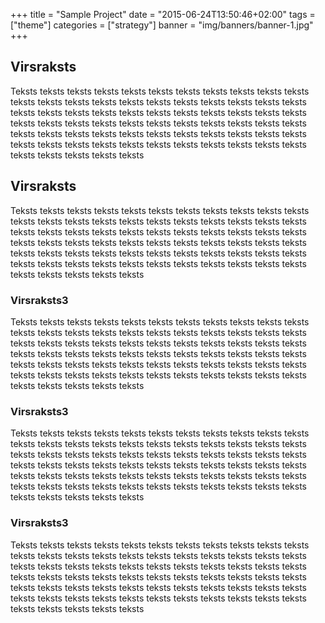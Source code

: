 +++
title = "Sample Project"
date = "2015-06-24T13:50:46+02:00"
tags = ["theme"]
categories = ["strategy"]
banner = "img/banners/banner-1.jpg"
+++

## Virsraksts

Teksts teksts teksts teksts teksts teksts teksts teksts teksts teksts teksts teksts teksts teksts teksts teksts teksts teksts teksts teksts teksts teksts teksts teksts teksts teksts teksts teksts teksts teksts teksts teksts teksts teksts teksts teksts teksts teksts teksts teksts teksts teksts teksts teksts teksts teksts teksts teksts teksts teksts teksts teksts teksts teksts teksts teksts teksts teksts teksts teksts teksts teksts teksts teksts teksts teksts teksts teksts teksts teksts teksts 

## Virsraksts

Teksts teksts teksts teksts teksts teksts teksts teksts teksts teksts teksts teksts teksts teksts teksts teksts teksts teksts teksts teksts teksts teksts teksts teksts teksts teksts teksts teksts teksts teksts teksts teksts teksts teksts teksts teksts teksts teksts teksts teksts teksts teksts teksts teksts teksts teksts teksts teksts teksts teksts teksts teksts teksts teksts teksts teksts teksts teksts teksts teksts teksts teksts teksts teksts teksts teksts teksts teksts teksts teksts teksts 

### Virsraksts3

Teksts teksts teksts teksts teksts teksts teksts teksts teksts teksts teksts teksts teksts teksts teksts teksts teksts teksts teksts teksts teksts teksts teksts teksts teksts teksts teksts teksts teksts teksts teksts teksts teksts teksts teksts teksts teksts teksts teksts teksts teksts teksts teksts teksts teksts teksts teksts teksts teksts teksts teksts teksts teksts teksts teksts teksts teksts teksts teksts teksts teksts teksts teksts teksts teksts teksts teksts teksts teksts teksts teksts 

### Virsraksts3

Teksts teksts teksts teksts teksts teksts teksts teksts teksts teksts teksts teksts teksts teksts teksts teksts teksts teksts teksts teksts teksts teksts teksts teksts teksts teksts teksts teksts teksts teksts teksts teksts teksts teksts teksts teksts teksts teksts teksts teksts teksts teksts teksts teksts teksts teksts teksts teksts teksts teksts teksts teksts teksts teksts teksts teksts teksts teksts teksts teksts teksts teksts teksts teksts teksts teksts teksts teksts teksts teksts teksts 

### Virsraksts3

Teksts teksts teksts teksts teksts teksts teksts teksts teksts teksts teksts teksts teksts teksts teksts teksts teksts teksts teksts teksts teksts teksts teksts teksts teksts teksts teksts teksts teksts teksts teksts teksts teksts teksts teksts teksts teksts teksts teksts teksts teksts teksts teksts teksts teksts teksts teksts teksts teksts teksts teksts teksts teksts teksts teksts teksts teksts teksts teksts teksts teksts teksts teksts teksts teksts teksts teksts teksts teksts teksts teksts 